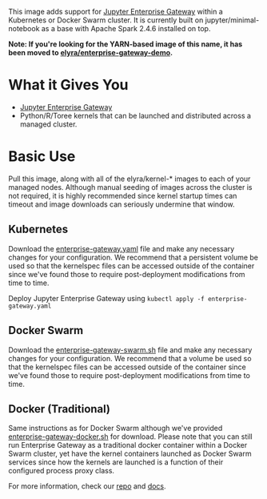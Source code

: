 This image adds support for [Jupyter Enterprise Gateway](https://jupyter-enterprise-gateway.readthedocs.io/en/latest/) within a Kubernetes or Docker Swarm cluster.  It is currently built on jupyter/minimal-notebook as a base with Apache Spark 2.4.6 installed on top.

**Note: If you're looking for the YARN-based image of this name, it has been moved to [elyra/enterprise-gateway-demo](https://hub.docker.com/r/elyra/enterprise-gateway-demo/).**

# What it Gives You
* [Jupyter Enterprise Gateway](https://github.com/jupyter/enterprise_gateway)
* Python/R/Toree kernels that can be launched and distributed across a managed cluster.

# Basic Use
Pull this image, along with all of the elyra/kernel-* images to each of your managed nodes.  Although manual seeding of images across the cluster is not required, it is highly recommended since kernel startup times can timeout and image downloads can seriously undermine that window.

## Kubernetes
Download the [enterprise-gateway.yaml](https://github.com/jupyter/enterprise_gateway/blob/master/etc/kubernetes/enterprise-gateway.yaml) file and make any necessary changes for your configuration.  We recommend that a persistent volume be used so that the kernelspec files can be accessed outside of the container since we've found those to require post-deployment modifications from time to time.

Deploy Jupyter Enterprise Gateway using `kubectl apply -f enterprise-gateway.yaml`

## Docker Swarm
Download the [enterprise-gateway-swarm.sh](https://github.com/jupyter/enterprise_gateway/blob/master/etc/docker/enterprise-gateway-swarm.sh) file and make any necessary changes for your configuration.  We recommend that a volume be used so that the kernelspec files can be accessed outside of the container since we've found those to require post-deployment modifications from time to time.

## Docker (Traditional)
Same instructions as for Docker Swarm although we've provided [enterprise-gateway-docker.sh](https://github.com/jupyter/enterprise_gateway/blob/master/etc/docker/enterprise-gateway-docker.sh) for download.  Please note that you can still run Enterprise Gateway as a traditional docker container within a Docker Swarm cluster, yet have the kernel containers launched as Docker Swarm services since how the kernels are launched is a function of their configured process proxy class.

For more information, check our [repo](https://github.com/jupyter/enterprise_gateway) and [docs](https://jupyter-enterprise-gateway.readthedocs.io/en/latest/).
